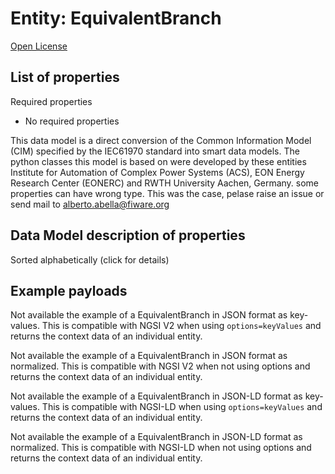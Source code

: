 Entity: EquivalentBranch  
========================  
[Open License](https://github.com/smart-data-models//dataModel.EnergyCIM/blob/master/EquivalentBranch/LICENSE.md)  

## List of properties  

Required properties  
- No required properties    
This data model is a direct conversion of the Common Information Model (CIM) specified by the IEC61970 standard into smart data models. The python classes this model is based on were developed by these entities Institute for Automation of Complex Power Systems (ACS), EON Energy Research Center (EONERC) and RWTH University Aachen, Germany. some properties can have wrong type. This was the case, pelase raise an issue or send mail to alberto.abella@fiware.org  
## Data Model description of properties  
Sorted alphabetically (click for details)  
## Example payloads    
Not available the example of a EquivalentBranch in JSON format as key-values. This is compatible with NGSI V2 when  using `options=keyValues` and returns the context data of an individual entity.  
Not available the example of a EquivalentBranch in JSON format as normalized. This is compatible with NGSI V2 when not using options and returns the context data of an individual entity.  
Not available the example of a EquivalentBranch in JSON-LD format as key-values. This is compatible with NGSI-LD when  using `options=keyValues` and returns the context data of an individual entity.  
Not available the example of a EquivalentBranch in JSON-LD format as normalized. This is compatible with NGSI-LD when not using options and returns the context data of an individual entity.  
